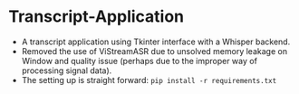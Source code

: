 # Transcript-Application
- A transcript application using Tkinter interface with a Whisper backend.
- Removed the use of ViStreamASR due to unsolved memory leakage on Window and quality issue (perhaps due to the improper way of processing signal data).
- The setting up is straight forward: ```pip install -r requirements.txt```